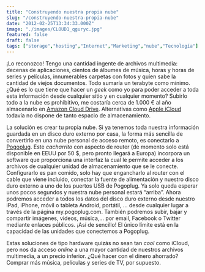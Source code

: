 ```yaml
---
title: "Construyendo nuestra propia nube"
slug: "/construyendo-nuestra-propia-nube"
date: "2012-02-25T13:34:33.000Z"
image: "./images/CLOUD1_qguryc.jpg"
featured: false
draft: false
tags: ["storage","hosting","Internet","Marketing","nube","Tecnología"]
---
```



¡Lo reconozco! Tengo una cantidad ingente de archivos multimedia: decenas de aplicaciones, cientos de álbumes de música, horas y horas de series y películas, innumerables carpetas con fotos y quien sabe la cantidad de viejos documentos. Todo sumaría un terabyte como mínimo. ¿Qué es lo que tiene que hacer un *geek* como yo para poder acceder a toda esta información desde cualquier sitio y en cualquier momento? Subirlo todo a la nube es prohibitivo, me costaría cerca de 1.000 € al año almacenarlo en [Amazon Cloud Drive](https://www.amazon.com/clouddrive/learnmore). Alternativas como [Apple iCloud](http://www.apple.com/icloud/) todavía no dispone de tanto espacio de almacenamiento.

La solución es crear tu propia nube. Si ya tenemos toda nuestra información guardada en un disco duro externo por casa, la forma más sencilla de convertirlo en una nube personal de acceso remoto, es conectarlo a [Pogoplug](https://pogoplug.com/). Este *cacharrito* con aspecto de router (de momento solo está disponible en EEUU por 50 $, pero pronto llegará a Europa) incorpora un software que proporciona una interfaz la cual le permite acceder a los archivos de cualquier unidad de almacenamiento que se le conecte. Configurarlo es pan comido, solo hay que engancharlo al router con el cable que viene incluido, conectar la fuente de alimentación y nuestro disco duro externo a uno de los puertos USB de Pogoplug. Ya solo queda esperar unos pocos segundos y nuestra nube personal estará “arriba”. Ahora podremos acceder a todos los datos del disco duro externo desde nuestro iPad, iPhone, móvil o tableta Android, portátil, … desde cualquier lugar a través de la página my.pogoplug.com. También podremos subir, bajar y compartir imágenes, videos, música,… por email, Facebook o Twitter mediante enlaces públicos. ¡Así de sencillo! El único límite está en la capacidad de las unidades que conectemos a Pogoplug.

Estas soluciones de tipo hardware quizás no sean tan *cool* como iCloud, pero nos da acceso *online* a una mayor cantidad de nuestros archivos multimedia, a un precio inferior. ¿Qué hacer con el dinero ahorrado? Comprar más música, películas y series de TV, por supuesto.



